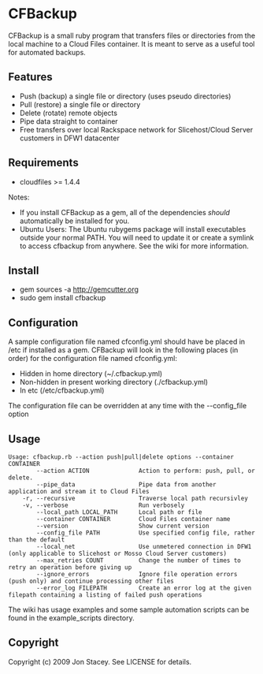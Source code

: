 CFBackup
=========

CFBackup is a small ruby program that transfers files or directories from the local machine to a Cloud Files container. It is meant to serve as a useful tool for automated backups.

Features
-----------

* Push (backup) a single file or directory (uses pseudo directories)
* Pull (restore) a single file or directory
* Delete (rotate) remote objects
* Pipe data straight to container
* Free transfers over local Rackspace network for Slicehost/Cloud Server 
  customers in DFW1 datacenter
	
Requirements
--------------

* cloudfiles >= 1.4.4

Notes: 
* If you install CFBackup as a gem, all of the dependencies _should_ automatically be installed for you.
* Ubuntu Users: The Ubuntu rubygems package will install executables outside your normal PATH. You will
  need to update it or create a symlink to access cfbackup from anywhere. See the wiki for more information.

Install
-----------

* gem sources -a http://gemcutter.org
* sudo gem install cfbackup

Configuration
-----------

A sample configuration file named cfconfig.yml should have be placed in /etc if installed as a gem.
CFBackup will look in the following places (in order) for the configuration file named cfconfig.yml:

* Hidden in home directory (~/.cfbackup.yml)
* Non-hidden in present working directory (./cfbackup.yml)
* In etc (/etc/cfbackup.yml)

The configuration file can be overridden at any time with the --config_file option

Usage
-----------

    Usage: cfbackup.rb --action push|pull|delete options --container CONTAINER
            --action ACTION              Action to perform: push, pull, or delete.
            --pipe_data                  Pipe data from another application and stream it to Cloud Files
        -r, --recursive                  Traverse local path recursivley
        -v, --verbose                    Run verbosely
            --local_path LOCAL_PATH      Local path or file
            --container CONTAINER        Cloud Files container name
            --version                    Show current version
            --config_file PATH           Use specified config file, rather than the default
            --local_net                  Use unmetered connection in DFW1 (only applicable to Slicehost or Mosso Cloud Server customers)
            --max_retries COUNT          Change the number of times to retry an operation before giving up
            --ignore_errors              Ignore file operation errors (push only) and continue processing other files
            --error_log FILEPATH         Create an error log at the given filepath containing a listing of failed push operations
            
The wiki has usage examples and some sample automation scripts can be found in the example_scripts directory.

Copyright
------------

Copyright (c) 2009 Jon Stacey. See LICENSE for details.